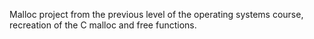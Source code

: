 Malloc project from the previous level of the operating systems course, recreation of the C malloc and free functions.
